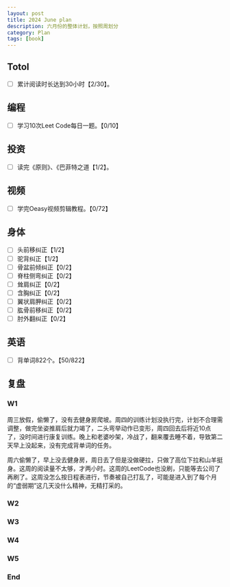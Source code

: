 ```yaml
---
layout: post
title: 2024 June plan
description: 六月份的整体计划，按照周划分
category: Plan
tags: [book]
---
```


## Totol

- [ ] 累计阅读时长达到30小时【2/30】。

## 编程

- [ ] 学习10次Leet Code每日一题。【0/10】

## 投资

- [ ] 读完《原则》、《巴菲特之道【1/2】。

## 视频

- [ ] 学完Oeasy视频剪辑教程。【0/72】

## 身体

- [ ] 头前移纠正【1/2】
- [ ] 驼背纠正【1/2】
- [ ] 骨盆前倾纠正【0/2】
- [ ] 脊柱侧弯纠正【0/2】
- [ ] 耸肩纠正【0/2】
- [ ] 含胸纠正【0/2】
- [ ] 翼状肩胛纠正【0/2】
- [ ] 肱骨前移纠正【0/2】
- [ ] 肘外翻纠正【0/2】

## 英语

- [ ] 背单词822个。【50/822】

## 复盘

### W1

周三放假，偷懒了，没有去健身房爬坡。周四的训练计划没执行完，计划不合理需调整，做完坐姿推肩后就力竭了，二头弯举动作已变形，周四回去后将近10点了，没时间进行康复训练。晚上和老婆吵架，冷战了，翻来覆去睡不着，导致第二天早上没起来，没有完成背单词的任务。

周六偷懒了，早上没去健身房，周日去了但是没做硬拉，只做了高位下拉和山羊挺身。这周的阅读量不太够，才两小时。这周的LeetCode也没刷，只能等去公司了再刷了。这周没怎么按日程表进行，节奏被自己打乱了，可能是进入到了每个月的“虚弱期”这几天没什么精神，无精打采的。

### W2

### W3

### W4

### W5

### End
